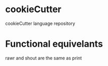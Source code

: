 # cookieCutter
cookieCutter language repository

# Functional equivelants

rawr and shout are the same as print

